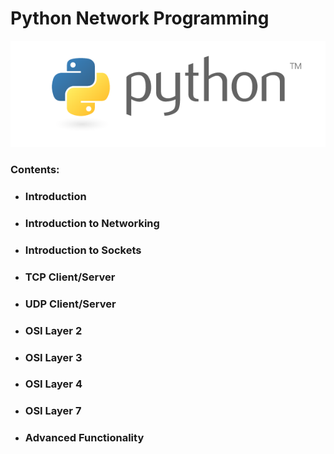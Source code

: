 # Python Network Programming

![](/assets/python-logo-master-v3-TM.png)

### 

### **Contents:**

* ### Introduction
* ### Introduction to Networking
* ### Introduction to Sockets
* ### TCP Client/Server
* ### UDP Client/Server
* ### OSI Layer 2
* ### OSI Layer 3
* ### OSI Layer 4
* ### OSI Layer 7
* ### Advanced Functionality

  ### 

### 



